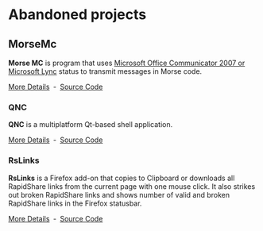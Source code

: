 # Abandoned projects

## MorseMc

**Morse MC** is program that uses [Microsoft Office Communicator 2007 or Microsoft Lync](http://en.wikipedia.org/wiki/Microsoft_Lync) status to transmit messages in Morse code. 

[More Details](https://github.com/vurdalakov/abandoned/wiki/MorseMc)&nbsp;&nbsp;&dash;&nbsp;&nbsp;[Source Code](https://github.com/vurdalakov/abandoned/tree/master/morsemc)

### QNC

**QNC** is a multiplatform Qt-based shell application.

[More Details](https://github.com/vurdalakov/abandoned/wiki/QNC)&nbsp;&nbsp;&dash;&nbsp;&nbsp;[Source Code](https://github.com/vurdalakov/abandoned/tree/master/qnc)

### RsLinks

**RsLinks** is a Firefox add-on that copies to Clipboard or downloads all RapidShare links from the current page with one mouse click. It also strikes out broken RapidShare links and shows number of valid and broken RapidShare links in the Firefox statusbar.

[More Details](https://github.com/vurdalakov/abandoned/wiki/RsLinks)&nbsp;&nbsp;&dash;&nbsp;&nbsp;[Source Code](https://github.com/vurdalakov/abandoned/tree/master/rslinks)
